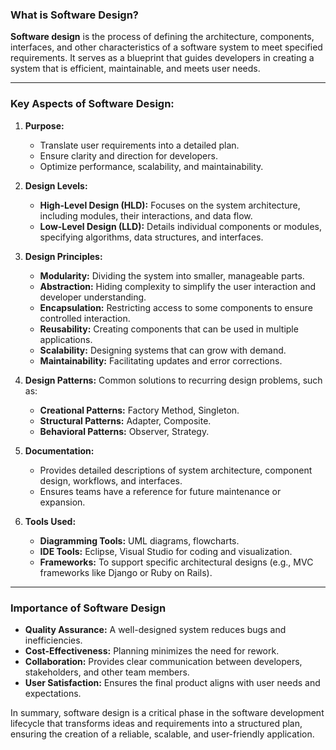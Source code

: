### **What is Software Design?**

**Software design** is the process of defining the architecture, components, interfaces, and other characteristics of a software system to meet specified requirements. It serves as a blueprint that guides developers in creating a system that is efficient, maintainable, and meets user needs.

---

### **Key Aspects of Software Design:**

1. **Purpose:**
   - Translate user requirements into a detailed plan.
   - Ensure clarity and direction for developers.
   - Optimize performance, scalability, and maintainability.

2. **Design Levels:**
   - **High-Level Design (HLD):** Focuses on the system architecture, including modules, their interactions, and data flow.
   - **Low-Level Design (LLD):** Details individual components or modules, specifying algorithms, data structures, and interfaces.

3. **Design Principles:**
   - **Modularity:** Dividing the system into smaller, manageable parts.
   - **Abstraction:** Hiding complexity to simplify the user interaction and developer understanding.
   - **Encapsulation:** Restricting access to some components to ensure controlled interaction.
   - **Reusability:** Creating components that can be used in multiple applications.
   - **Scalability:** Designing systems that can grow with demand.
   - **Maintainability:** Facilitating updates and error corrections.

4. **Design Patterns:**
   Common solutions to recurring design problems, such as:
   - **Creational Patterns:** Factory Method, Singleton.
   - **Structural Patterns:** Adapter, Composite.
   - **Behavioral Patterns:** Observer, Strategy.

5. **Documentation:**
   - Provides detailed descriptions of system architecture, component design, workflows, and interfaces.
   - Ensures teams have a reference for future maintenance or expansion.

6. **Tools Used:**
   - **Diagramming Tools:** UML diagrams, flowcharts.
   - **IDE Tools:** Eclipse, Visual Studio for coding and visualization.
   - **Frameworks:** To support specific architectural designs (e.g., MVC frameworks like Django or Ruby on Rails).

---

### **Importance of Software Design**
- **Quality Assurance:** A well-designed system reduces bugs and inefficiencies.
- **Cost-Effectiveness:** Planning minimizes the need for rework.
- **Collaboration:** Provides clear communication between developers, stakeholders, and other team members.
- **User Satisfaction:** Ensures the final product aligns with user needs and expectations.

In summary, software design is a critical phase in the software development lifecycle that transforms ideas and requirements into a structured plan, ensuring the creation of a reliable, scalable, and user-friendly application.